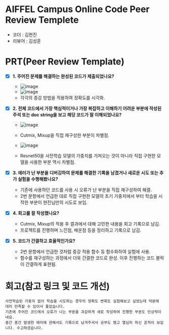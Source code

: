 # AIFFEL Campus Online Code Peer Review Templete
- 코더 : 김현진
- 리뷰어 : 김성훈


# PRT(Peer Review Template)
- [x]  **1. 주어진 문제를 해결하는 완성된 코드가 제출되었나요?**
    - ![image](https://github.com/user-attachments/assets/6f82ba09-41c0-4c76-8785-c6e69c1e6192)
    - ![image](https://github.com/user-attachments/assets/ce5fd880-5d7e-45c0-ae9d-d5f3c77155ee)
    - 각각의 증강 방법을 적용하여 정확도를 시각화.     
    
- [x]  **2. 전체 코드에서 가장 핵심적이거나 가장 복잡하고 이해하기 어려운 부분에 작성된 
주석 또는 doc string을 보고 해당 코드가 잘 이해되었나요?**
    - ![image](https://github.com/user-attachments/assets/95b52304-73b3-45eb-ba21-9fa581505d29)
    - Cutmix, Mixup을 직접 재구성한 부분이 차별점.

    - ![image](https://github.com/user-attachments/assets/9640a956-3df8-47fc-a30e-47999741af84)
    - Resnet50을 사전학습 모델의 가중치를 가져오는 것이 아니라 직접 구현한 모델을 사용한 부분 역시 차별점.

        
- [x]  **3. 에러가 난 부분을 디버깅하여 문제를 해결한 기록을 남겼거나
새로운 시도 또는 추가 실험을 수행해봤나요?**
    - 기존에 사용하던 코드를 사용 시 오류가 난 부분을 직접 재구성하여 해결.
    - 2번 문항에서 언급한 대로 직접 구현한 모델의 초기 가중치에서 부터 학습을 시작한 부분이 현진님만의 시도로 보임.

        
- [x]  **4. 회고를 잘 작성했나요?**
    - Cutmix, Mixup의 적용 후 결과에서 대해 고민한 내용을 회고 기록으로 남김.
    - 프로젝트를 진행하며 느낀점, 배운점 등을 정리하고 기록으로 남김.
        
- [x]  **5. 코드가 간결하고 효율적인가요?**
    - 2번 문항에서 언급한 것처럼 증강 적용 함수 등 함수화하여 실험에 사용.
    - 함수를 재구성하는 과정에서 더욱 간결한 코드로 완성. 이후 진행하는 코드 블럭이 간결하게 표현됨.


# 회고(참고 링크 및 코드 개선)
```
사전학습된 가중치 없이 학습을 시도하는 경우의 정확도 변화도 실험해보고 싶었는데 덕분에 대리 만족할 수 있어서 좋았습니다.
기존에 주어진 코드에서 오류가 나는 부분을 과감하게 새로 작성하여 진행한 부분도 인상적이네요.
중간 중간 발생한 에러에 관해서도 기록으로 남겨주셔서 공부도 됐고 열심히 하신 흔적이 보입니다. 수고하셨습니다.
```
